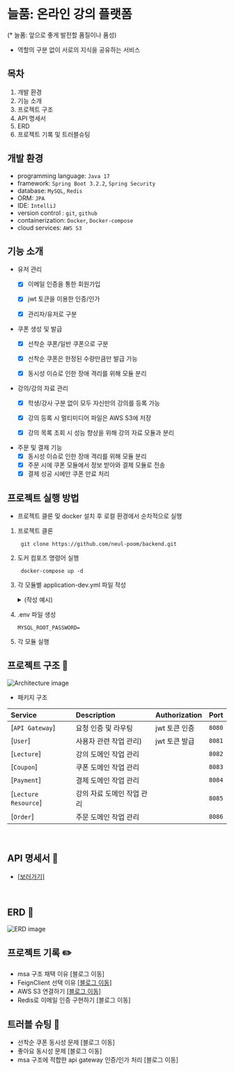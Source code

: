 # 늘품: 온라인 강의 플랫폼
(* 늘품: 앞으로 좋게 발전할 품질이나 품성)
- 역할의 구분 없이 서로의 지식을 공유하는 서비스

## 목차
1. 개발 환경
2. 기능 소개
3. 프로젝트 구조
4. API 명세서
5. ERD
6. 프로젝트 기록 및 트러블슈팅

## 개발 환경
- programming language: `Java 17`
- framework: `Spring Boot 3.2.2`, `Spring Security`
- database: `MySQL`, `Redis`
- ORM: `JPA`
- IDE: `IntelliJ`
- version control : `git`, `github`
- containerization: `Docker`, `Docker-compose`
- cloud services: `AWS S3`

## 기능 소개
- 유저 관리
   - [x] 이메일 인증을 통한 회원가입
   - [x] jwt 토큰을 이용한 인증/인가
   - [x] 관리자/유저로 구분


- 쿠폰 생성 및 발급
   - [x] 선착순 쿠폰/일반 쿠폰으로 구분
   - [x] 선착순 쿠폰은 한정된 수량만큼만 발급 가능
   - [x] 동시성 이슈로 인한 장애 격리를 위해 모듈 분리


- 강의/강의 자료 관리
   - [x] 학생/강사 구분 없이 모두 자신만의 강의를 등록 가능
   - [x] 강의 등록 시 멀티미디어 파일은 AWS S3에 저장
   - [x] 강의 목록 조회 시 성능 향상을 위해 강의 자료 모듈과 분리


- 주문 및 결제 기능
   - [x] 동시성 이슈로 인한 장애 격리를 위해 모듈 분리
   - [x] 주문 시에 쿠폰 모듈에서 정보 받아와 결제 모듈로 전송
   - [x] 결제 성공 시에만 쿠폰 만료 처리

## 프로젝트 실행 방법
- 프로젝트 클론 및 docker 설치 후 로컬 환경에서 순차적으로 실행
1. 프로젝트 클론

   ```
    git clone https://github.com/neul-poom/backend.git
    ```


2. 도커 컴포즈 명령어 실행

   ```
    docker-compose up -d
   ```

3. 각 모듈별 application-dev.yml 파일 작성
   <details>
   <summary>(작성 예시)</summary>

   ```yaml
   server:
     port: 

   spring:
     config:
       activate:
         on-profile: 
     jwt:
       secret: 
       access-token-valid-time: 
       refresh-token-valid-time: 
       expiration: 
       header: 
       prefix: 
     
   datasource:
     url: 
     username: 
     password: 
     driver-class-name: 
   
   jpa:
     hibernate:
       ddl-auto: 
   
   data:
     redis:
       port: 
       host: 
   
   mail:
     host: 
     port: 
     username: 
     password: 
     auth-code-expiration-millis: 
     properties:
       mail:
         smtp:
           starttls:
             enable: 
             required: 
           auth: 
           connectiontimeout: 
           timeout: 
           writetimeout: 
      </details>
    ```

   
  
4. .env 파일 생성
   ```
   MYSQL_ROOT_PASSWORD=
   ```
   
5. 각 모듈 실행


## 프로젝트 구조 📂
![Architecture image](./img/architecture.png)

- 패키지 구조

| Service	             | Description	    | Authorization	 | Port   |
|:---------------------|:----------------|:---------------|:-------|
| [`API Gateway`]      | 요청 인증 및 라우팅     | jwt 토큰 인증      | `8080` |
| [`User`]             | 사용자 관련 작업 관리)   | jwt 토큰 발급      | `8081` |
| [`Lecture`]          | 강의 도메인 작업 관리    |                | `8082` |
| [`Coupon`]           | 쿠폰 도메인 작업 관리    |                | `8083` |
| [`Payment`]          | 결제 도메인 작업 관리    |                | `8084` |
| [`Lecture Resource`] | 강의 자료 도메인 작업 관리 |                | `8085` |
| [`Order`]            | 주문 도메인 작업 관리    |                | `8086` |

<br>

## API 명세서 📒
- [[보러가기]](https://documenter.getpostman.com/view/28398906/2sA3kSn2om)
<br>

## ERD 🧩
![ERD image](./img/erd.png)


## 프로젝트 기록 ✏️
- msa 구조 채택 이유 [블로그 이동]
- FeignClient 선택 이유 [[블로그 이동]](https://cod2048.tistory.com/43)
- AWS S3 연결하기 [[블로그 이동]](https://cod2048.tistory.com/44)
- Redis로 이메일 인증 구현하기 [블로그 이동]

## 트러블 슈팅 🎇
- 선착순 쿠폰 동시성 문제 [블로그 이동]
- 좋아요 동시성 문제 [블로그 이동]
- msa 구조에 적합한 api gateway 인증/인가 처리 [블로그 이동]
